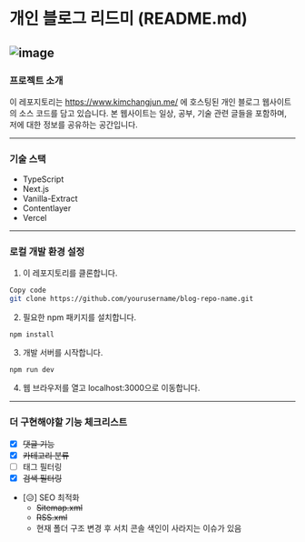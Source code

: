# 개인 블로그 리드미 (README.md)
![image](https://github.com/ChangJuneKim/bloggggg/assets/77381154/4e3d4c4f-cf5f-4de8-a15a-af4ffb35edfe)
----------------------------

### 프로젝트 소개
이 레포지토리는 https://www.kimchangjun.me/ 에 호스팅된 개인 블로그 웹사이트의 소스 코드를 담고 있습니다. 본 웹사이트는 일상, 공부, 기술 관련 글들을 포함하며, 저에 대한 정보를 공유하는 공간입니다.

-----------------------------------

### 기술 스택
- TypeScript
- Next.js
- Vanilla-Extract
- Contentlayer
- Vercel
----------------------------- 
### 로컬 개발 환경 설정
1. 이 레포지토리를 클론합니다.

```bash
Copy code
git clone https://github.com/yourusername/blog-repo-name.git
```

2. 필요한 npm 패키지를 설치합니다.

```Copy code
npm install
```

3. 개발 서버를 시작합니다.


```Copy code
npm run dev
```
4. 웹 브라우저를 열고 localhost:3000으로 이동합니다.

------------------------------

### 더 구현해야할 기능 체크리스트
- [x] ~~댓글 기능~~
- [x] ~~카테고리 분류~~
- [ ] 태그 필터링
- [x] ~~검색 필터링~~
- [😥] SEO 최적화
  - ~~Sitemap.xml~~
  - ~~RSS.xml~~
  - 현재 폴더 구조 변경 후 서치 콘솔 색인이 사라지는 이슈가 있음
